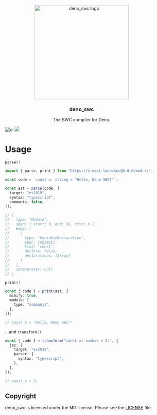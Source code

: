 <br />
<p align="center">
  <a href="https://github.com/divy-beta/deno_swc">
    <img src="https://raw.githubusercontent.com/nestdotland/deno_swc/master/assets/deno_swc.png" alt="deno_swc logo" width="310">
  </a>
  <h3 align="center">deno_swc</h3>

<p align="center">
    The SWC compiler for Deno.
 </p>
</p>

![ci](https://github.com/nestdotland/deno_swc/workflows/ci/badge.svg)
![](https://img.shields.io/github/v/release/nestdotland/deno_swc?style=plastic)

# Usage

`parse()`

```typescript
import { parse, print } from "https://x.nest.land/swc@0.0.6/mod.ts";

const code = `const x: string = "Hello, Deno SWC!"`;

const ast = parse(code, {
  target: "es2019",
  syntax: "typescript",
  comments: false,
});

// {
//   type: "Module",
//   span: { start: 0, end: 36, ctxt: 0 },
//   body: [
//     {
//       type: "VariableDeclaration",
//       span: [Object],
//       kind: "const",
//       declare: false,
//       declarations: [Array]
//     }
//   ],
//   interpreter: null
// }
```

`print()`

```typescript
const { code } = print(ast, {
  minify: true,
  module: {
    type: "commonjs",
  },
});

// const x = "Hello, Deno SWC!"
```

...and `transform()`

```typescript
const { code } = transform("const x: number = 2;", {
  jsc: {
    target: "es2016",
    parser: {
      syntax: "typescript",
    },
  },
});

// const x = 2;
```

## Copyright

deno_swc is licensed under the MIT license. Please see the [LICENSE](LICENSE)
file.

